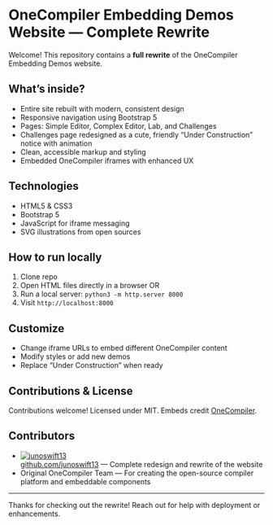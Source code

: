 # OneCompiler Embedding Demos Website — Complete Rewrite

Welcome! This repository contains a **full rewrite** of the OneCompiler Embedding Demos website.

## What’s inside?

- Entire site rebuilt with modern, consistent design  
- Responsive navigation using Bootstrap 5  
- Pages: Simple Editor, Complex Editor, Lab, and Challenges  
- Challenges page redesigned as a cute, friendly “Under Construction” notice with animation  
- Clean, accessible markup and styling  
- Embedded OneCompiler iframes with enhanced UX  

## Technologies

- HTML5 & CSS3  
- Bootstrap 5  
- JavaScript for iframe messaging  
- SVG illustrations from open sources  

## How to run locally

1. Clone repo  
2. Open HTML files directly in a browser OR  
3. Run a local server: `python3 -m http.server 8000`  
4. Visit `http://localhost:8000`  

## Customize

- Change iframe URLs to embed different OneCompiler content  
- Modify styles or add new demos  
- Replace “Under Construction” when ready  

## Contributions & License

Contributions welcome! Licensed under MIT. Embeds credit [OneCompiler](https://onecompiler.com).

## Contributors

- [![junoswift13](https://github.com/junoswift13.png?size=40)](https://github.com/junoswift13)  
  [github.com/junoswift13](https://github.com/junoswift13) — Complete redesign and rewrite of the website  
- Original OneCompiler Team — For creating the open-source compiler platform and embeddable components  


---

Thanks for checking out the rewrite! Reach out for help with deployment or enhancements.

